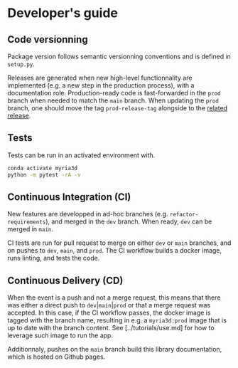 # Developer's guide

## Code versionning

Package version follows semantic versionning conventions and is defined in `setup.py`. 

Releases are generated when new high-level functionnality are implemented (e.g. a new step in the production process), with a documentation role. Production-ready code is fast-forwarded in the `prod` branch when needed to match the `main` branch. When updating the `prod` branch, one should move the tag `prod-release-tag` alongside to the [related release](https://github.com/IGNF/myria3d/releases/tag/prod-release-tag).

## Tests

Tests can be run in an activated environment with.

```bash
conda activate myria3d
python -m pytest -rA -v
```

## Continuous Integration (CI)

New features are developped in ad-hoc branches (e.g. `refactor-requirements`), and merged in the `dev` branch. When ready, `dev` can be merged in `main`.

CI tests are run for pull request to merge on either `dev` or `main` branches, and on pushes to `dev`, `main`, and `prod`. The CI workflow builds a docker image, runs linting, and tests the code.

## Continuous Delivery (CD)

When the event is a push and not a merge request, this means that there was either a direct push to `dev`|`main`|`prod` or that a merge request was accepted. In this case, if the CI workflow passes, the docker image is tagged with the branch name, resulting in e.g. a `myria3d:prod` image that is up to date with the branch content. See [../tutorials/use.md] for how to leverage such image to run the app.

Additionnaly, pushes on the `main` branch build this library documentation, which is hosted on Github pages.



